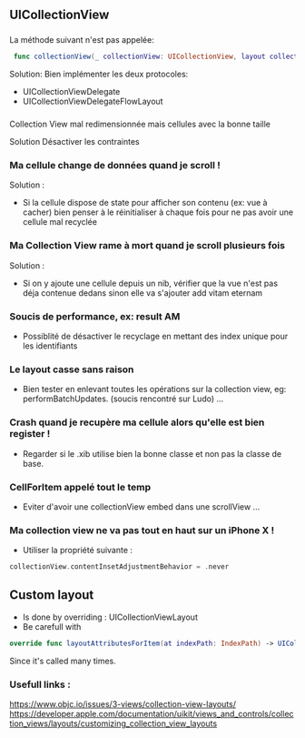 ## UICollectionView

### 

La méthode suivant n'est pas appelée:
```swift
 func collectionView(_ collectionView: UICollectionView, layout collectionViewLayout: UICollectionViewLayout, sizeForItemAt indexPath: IndexPath) -> CGSize 
```
 
 Solution:
 Bien implémenter les deux protocoles:
 * UICollectionViewDelegate
 * UICollectionViewDelegateFlowLayout

### 

Collection View mal redimensionnée mais cellules avec la bonne taille

Solution
Désactiver les contraintes


### Ma cellule change de données quand je scroll !

Solution :
* Si la cellule dispose de state pour afficher son contenu (ex: vue à cacher) bien penser à le réinitialiser à chaque fois
pour ne pas avoir une cellule mal recyclée

### Ma Collection View rame à mort quand je scroll plusieurs fois

Solution : 
* Si on y ajoute une cellule depuis un nib, vérifier que la vue n'est pas déja contenue dedans sinon elle va s'ajouter add vitam eternam

### Soucis de performance, ex: result AM

* Possiblité de désactiver le recyclage en mettant des index unique pour les identifiants

### Le layout casse sans raison

* Bien tester en enlevant toutes les opérations sur la collection view, eg: performBatchUpdates. (soucis rencontré sur Ludo) ...

### Crash quand je recupère ma cellule alors qu'elle est bien register !

* Regarder si le .xib utilise bien la bonne classe et non pas la classe de base.


### CellForItem appelé tout le temp
* Eviter d'avoir une collectionView embed dans une scrollView ...

### Ma collection view ne va pas tout en haut sur un iPhone X !
* Utiliser la propriété suivante :
```swift
collectionView.contentInsetAdjustmentBehavior = .never
```

## Custom layout
* Is done by overriding : UICollectionViewLayout
* Be carefull with 
```swift
override func layoutAttributesForItem(at indexPath: IndexPath) -> UICollectionViewLayoutAttributes?
```
Since it's called many times.

### Usefull links :
https://www.objc.io/issues/3-views/collection-view-layouts/
https://developer.apple.com/documentation/uikit/views_and_controls/collection_views/layouts/customizing_collection_view_layouts



